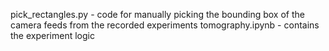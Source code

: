 pick_rectangles.py - code for manually picking the bounding box of the camera feeds from the recorded experiments
tomography.ipynb - contains the experiment logic